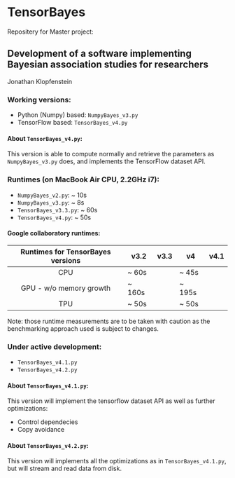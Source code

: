 # TensorBayes
Repositery for Master project:

## Development of a software implementing Bayesian association studies for researchers    
Jonathan Klopfenstein

### Working versions:

- Python (Numpy) based: `NumpyBayes_v3.py`
- TensorFlow based: `TensorBayes_v4.py`

#### About `TensorBayes_v4.py`:    
This version is able to compute normally and retrieve the parameters as `NumpyBayes_v3.py` does,
and implements the TensorFlow dataset API.

### Runtimes (on MacBook Air CPU, 2.2GHz i7):
- `NumpyBayes_v2.py`: ~ 10s
- `NumpyBayes_v3.py`: ~ 8s
- `TensorBayes_v3.3.py`: ~ 60s
- `TensorBayes_v4.py`: ~ 50s

#### Google collaboratory runtimes:
| Runtimes for TensorBayes versions 	| v3.2   	| v3.3 	| v4     	| v4.1 	|
|:-----------------------------------------------------------------:	|--------	|------	|--------	|------	|
| CPU                                                               	| ~ 60s  	|      	| ~ 45s  	|      	|
| GPU - w/o memory growth                                           	| ~ 160s 	|      	| ~ 195s 	|      	|
| TPU                                                               	| ~ 50s  	|      	| ~ 50s  	|      	|

Note: those runtime measurements are to be taken with caution as the benchmarking approach used is subject to changes.

### Under active development:

- `TensorBayes_v4.1.py`
- `TensorBayes_v4.2.py`
  
#### About `TensorBayes_v4.1.py`:    

This version will implement the tensorflow dataset API as well as further optimizations:
- Control dependecies
- Copy avoidance


#### About `TensorBayes_v4.2.py`:    

This version will implements all the optimizations as in `TensorBayes_v4.1.py`, but will stream and read data from disk.

